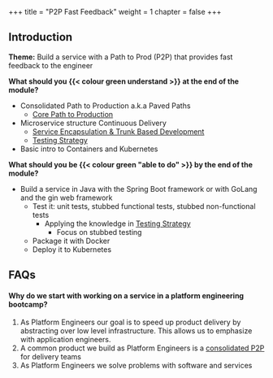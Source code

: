 +++
title = "P2P Fast Feedback"
weight = 1
chapter = false 
+++

## Introduction

**Theme:** Build a service with a Path to Prod (P2P) that provides fast feedback to the engineer

**What should you {{< colour green understand >}} at the end of the module?**

* Consolidated Path to Production a.k.a Paved Paths
    * [Core Path to Production](/core-p2p/)
* Microservice structure Continuous Delivery 
    * [Service Encapsulation & Trunk Based Development](/core-p2p/service-encapsulation/)
    * [Testing Strategy](/core-p2p/testing-strategy/)
* Basic intro to Containers and Kubernetes

**What should you be {{< colour green "able to do" >}} by the end of the module?**

* Build a service in Java with the Spring Boot framework or with GoLang and the gin web framework
    * Test it: unit tests, stubbed functional tests, stubbed non-functional tests
        * Applying the knowledge in [Testing Strategy](/core-p2p/testing-strategy/)
            * Focus on stubbed testing
    * Package it with Docker
    * Deploy it to Kubernetes

## FAQs

#### Why do we start with working on a service in a platform engineering bootcamp?

1. As Platform Engineers our goal is to speed up product delivery by abstracting over low level infrastructure. This allows us to emphasize with application engineers. 
2. A common product we build as Platform Engineers is a [consolidated P2P](/core-p2p/) for delivery teams
3. As Platform Engineers we solve problems with software and services 
